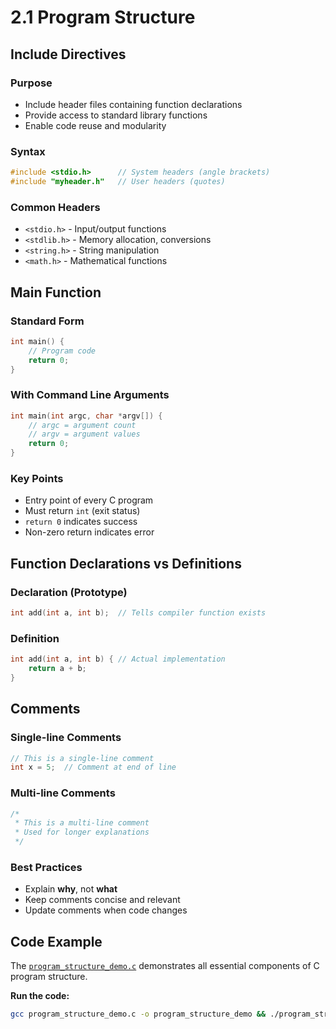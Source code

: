 # 2.1 Program Structure

## Include Directives

### Purpose
- Include header files containing function declarations
- Provide access to standard library functions
- Enable code reuse and modularity

### Syntax
```c
#include <stdio.h>      // System headers (angle brackets)
#include "myheader.h"   // User headers (quotes)
```

### Common Headers
- `<stdio.h>` - Input/output functions
- `<stdlib.h>` - Memory allocation, conversions
- `<string.h>` - String manipulation
- `<math.h>` - Mathematical functions

## Main Function

### Standard Form
```c
int main() {
    // Program code
    return 0;
}
```

### With Command Line Arguments
```c
int main(int argc, char *argv[]) {
    // argc = argument count
    // argv = argument values
    return 0;
}
```

### Key Points
- Entry point of every C program
- Must return `int` (exit status)
- `return 0` indicates success
- Non-zero return indicates error

## Function Declarations vs Definitions

### Declaration (Prototype)
```c
int add(int a, int b);  // Tells compiler function exists
```

### Definition
```c
int add(int a, int b) { // Actual implementation
    return a + b;
}
```

## Comments

### Single-line Comments
```c
// This is a single-line comment
int x = 5;  // Comment at end of line
```

### Multi-line Comments
```c
/*
 * This is a multi-line comment
 * Used for longer explanations
 */
```

### Best Practices
- Explain **why**, not **what**
- Keep comments concise and relevant
- Update comments when code changes

## Code Example

The [`program_structure_demo.c`](program_structure_demo.c) demonstrates all essential components of C program structure.

**Run the code:**
```bash
gcc program_structure_demo.c -o program_structure_demo && ./program_structure_demo
```
